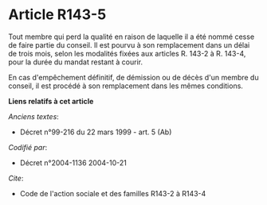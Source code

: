 # Article R143-5

Tout membre qui perd la qualité en raison de laquelle il a été nommé cesse de faire partie du conseil. Il est pourvu à son
remplacement dans un délai de trois mois, selon les modalités fixées aux articles R. 143-2 à R. 143-4, pour la durée du
mandat restant à courir.

En cas d'empêchement définitif, de démission ou de décès d'un membre du conseil, il est procédé à son remplacement dans les
mêmes conditions.

**Liens relatifs à cet article**

_Anciens textes_:

  - Décret n°99-216 du 22 mars 1999 - art. 5 (Ab)

_Codifié par_:

  - Décret n°2004-1136 2004-10-21

_Cite_:

  - Code de l'action sociale et des familles R143-2 à R143-4
